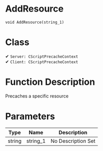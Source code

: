 # AddResource
```
void AddResource(string_1)
```
# Class
✔ `Server: CScriptPrecacheContext`  
✔ `Client: CScriptPrecacheContext`  

# Function Description
Precaches a specific resource
# Parameters
Type|Name|Description
--|--|--
string|string_1|No Description Set
